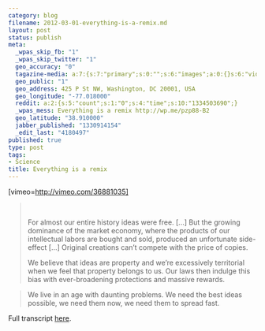 ```yaml
--- 
category: blog
filename: 2012-03-01-everything-is-a-remix.md
layout: post
status: publish
meta: 
  _wpas_skip_fb: "1"
  _wpas_skip_twitter: "1"
  geo_accuracy: "0"
  tagazine-media: a:7:{s:7:"primary";s:0:"";s:6:"images";a:0:{}s:6:"videos";a:0:{}s:11:"image_count";s:1:"0";s:6:"author";s:7:"4180497";s:7:"blog_id";s:7:"8438084";s:9:"mod_stamp";s:19:"2012-03-05 02:22:31";}
  geo_public: "1"
  geo_address: 425 P St NW, Washington, DC 20001, USA
  geo_longitude: "-77.018000"
  reddit: a:2:{s:5:"count";s:1:"0";s:4:"time";s:10:"1334503690";}
  _wpas_mess: Everything is a remix http://wp.me/pzp88-B2
  geo_latitude: "38.910000"
  jabber_published: "1330914154"
  _edit_last: "4180497"
published: true
type: post
tags: 
- Science
title: Everything is a remix
---
```

[vimeo=http://vimeo.com/36881035]
<blockquote>&nbsp;

For almost our entire history ideas were free. [...] But the growing dominance of the market economy, where the products of our intellectual labors are bought and sold, produced an unfortunate side-effect [...] Original creations can’t compete with the price of copies.

<!--more-->

We believe that ideas are property and we’re excessively territorial when we feel that property belongs to us. Our laws then indulge this bias with ever-broadening protections and massive rewards.</blockquote>
<blockquote>We live in an age with daunting problems. We need the best ideas possible, we need them now, we need them to spread fast.</blockquote>
Full transcript <a href="http://www.everythingisaremix.info/everything-is-a-remix-part-4-transcript/">here</a>.
